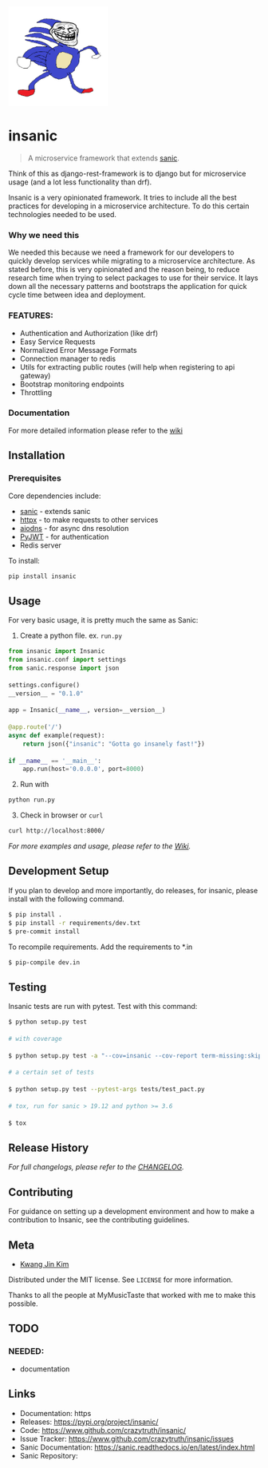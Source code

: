 <img src="https://github.com/crazytruth/insanic/blob/master/artwork/insanic.png" width="200">

# insanic

> A microservice framework that extends [sanic](sanic).

Think of this as django-rest-framework is to django but for microservice usage (and a lot less functionality than drf).

Insanic is a very opinionated framework.  It tries to include all the best practices for
developing in a microservice architecture.  To do this certain technologies needed to be used.

### Why we need this

We needed this because we need a framework for our developers to quickly develop services
while migrating to a microservice architecture.
As stated before, this is very opinionated and the reason being, to reduce research time when
trying to select packages to use for their service.  It lays down all the necessary patterns and
bootstraps the application for quick cycle time between idea and deployment.

### FEATURES:

- Authentication and Authorization (like drf)
- Easy Service Requests
- Normalized Error Message Formats
- Connection manager to redis
- Utils for extracting public routes (will help when registering to api gateway)
- Bootstrap monitoring endpoints
- Throttling

### Documentation

For more detailed information please refer to the [wiki][wiki]

## Installation

### Prerequisites

Core dependencies include:

- [sanic][sanic] - extends sanic
- [httpx][httpx] - to make requests to other services
- [aiodns][aiodns] - for async dns resolution
- [PyJWT][pyjwt] - for authentication
- Redis server

To install:

``` sh
pip install insanic
```

## Usage

For very basic usage, it is pretty much the same as Sanic:

1. Create a python file. ex. `run.py`

``` py
from insanic import Insanic
from insanic.conf import settings
from sanic.response import json

settings.configure()
__version__ = "0.1.0"

app = Insanic(__name__, version=__version__)

@app.route('/')
async def example(request):
    return json({"insanic": "Gotta go insanely fast!"})

if __name__ == '__main__':
    app.run(host='0.0.0.0', port=8000)

```

2. Run with
``` sh
python run.py
```

3. Check in browser or `curl`
``` sh
curl http://localhost:8000/
```


_For more examples and usage, please refer to the [Wiki][wiki]._

## Development Setup

If you plan to develop and more importantly, do releases, for insanic, please install with the following command.

```sh
$ pip install .
$ pip install -r requirements/dev.txt
$ pre-commit install
```

To recompile requirements. Add the requirements to *.in
```sh
$ pip-compile dev.in
```


## Testing

Insanic tests are run with pytest.
Test with this command:

```sh
$ python setup.py test

# with coverage

$ python setup.py test -a "--cov=insanic --cov-report term-missing:skip-covered"

# a certain set of tests

$ python setup.py test --pytest-args tests/test_pact.py

# tox, run for sanic > 19.12 and python >= 3.6

$ tox

```

## Release History

_For full changelogs, please refer to the [CHANGELOG][changelog]._

## Contributing

For guidance on setting up a development environment and how to make a contribution to Insanic,
see the contributing guidelines.

## Meta

- [Kwang Jin Kim](https://github.com/crazytruth)

Distributed under the MIT license. See ``LICENSE`` for more information.

Thanks to all the people at MyMusicTaste that worked with me to make this possible.

## TODO

### NEEDED:

- documentation

## Links

- Documentation: https
- Releases: https://pypi.org/project/insanic/
- Code: https://www.github.com/crazytruth/insanic/
- Issue Tracker: https://www.github.com/crazytruth/insanic/issues
- Sanic Documentation: https://sanic.readthedocs.io/en/latest/index.html
- Sanic Repository:


<!-- Markdown link & img dfn's -->
[wiki]: https://github.com/MyMusicTaste/insanic/wiki
[sanic]: https://github.com/channelcat/sanic
[changelog]: https://github.com/MyMusicTaste/insanic/blob/master/CHANGELOG.md
[httpx]: https://www.python-httpx.org/
[aiodns]: https://github.com/saghul/aiodns
[pyjwt]: https://github.com/jpadilla/pyjwt
